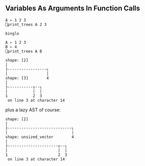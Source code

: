 ## Variables As Arguments In Function Calls

```pometo
A ← 1 2 3
⎕print_trees A 2 3
```

```pometo_results
binglo
```

```pometo
A ← 1 2 3
B ← 4
⎕print_trees A B
```

```pometo_results
shape: [2]           
|                    
├-----------------┐  
|                 |  
shape: [3]        4  
|                    
├-----------┬--┐     
|           |  |     
1           2  3     
 on line 3 at character 14

```

plus a lazy AST of course:

```pometo_lazy
shape: [2]                      
|                               
├----------------------------┐  
|                            |  
shape: unsized_vector        4  
|                               
├----------------------┬--┐     
|                      |  |     
1                      2  3     
 on line 3 at character 14

```
